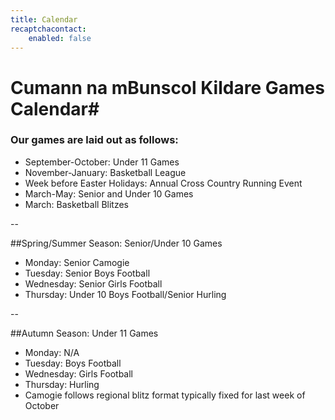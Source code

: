 ```yaml
---
title: Calendar
recaptchacontact:
    enabled: false
---
```


# Cumann na mBunscol Kildare Games Calendar#

### Our games are laid out as follows:
* September-October: Under 11 Games
* November-January: Basketball League
* Week before Easter Holidays: Annual  Cross Country Running Event
* March-May: Senior and Under 10 Games
* March: Basketball Blitzes

--

##Spring/Summer Season: Senior/Under 10 Games

* Monday: Senior Camogie
* Tuesday: Senior Boys Football
* Wednesday: Senior Girls Football
* Thursday: Under 10 Boys Football/Senior Hurling

--

##Autumn Season: Under 11 Games
* Monday: N/A
* Tuesday: Boys Football
* Wednesday: Girls Football
* Thursday: Hurling
* Camogie follows regional blitz format typically fixed for last week of October